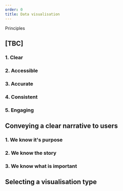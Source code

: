 ```yaml
---
order: 0
title: Data visualisation
---
```


Principles

## [TBC]

### 1. Clear

### 2. Accessible

### 3. Accurate

### 4. Consistent

### 5. Engaging

## Conveying a clear narrative to users

### 1. We know it's purpose

### 2. We know the story

### 3. We know what is important

## Selecting a visualisation type
